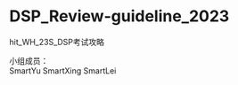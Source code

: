 # DSP_Review-guideline_2023

hit_WH_23S_DSP考试攻略

小组成员：     
              SmartYu
              SmartXing
              SmartLei

